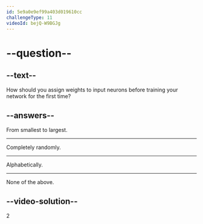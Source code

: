 ```yaml
---
id: 5e9a0e9ef99a403d019610cc
challengeType: 11
videoId: bejQ-W9BGJg
---
```


# --question--

## --text--

How should you assign weights to input neurons before training your network for the first time?

## --answers--

From smallest to largest.

---

Completely randomly.

---

Alphabetically.

---

None of the above.

## --video-solution--

2

